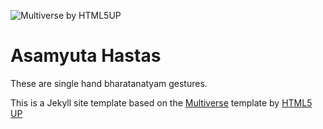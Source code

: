 ![Multiverse by HTML5UP](https://repository-images.githubusercontent.com/192228387/23ca0280-91f4-11e9-86e0-afcf90e961ad)

# Asamyuta Hastas

These are single hand bharatanatyam gestures.

This is a Jekyll site template based on the [Multiverse](https://html5up.net/multiverse) template by [HTML5 UP](https://html5up.net)
